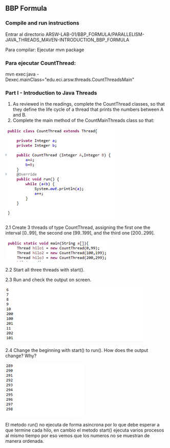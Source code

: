 ## BBP Formula

### Compile and run instructions

Entrar al directorio ARSW-LAB-01/BBP_FORMULA/PARALLELISM-JAVA_THREADS_MAVEN-INTRODUCTION_BBP_FORMULA

Para compilar: Ejecutar mvn package

### Para ejecutar CountThread: 
mvn exec:java -Dexec.mainClass="edu.eci.arsw.threads.CountThreadsMain"

### Part I - Introduction to Java Threads
1. As reviewed in the readings, complete the CountThread classes, so that they define the life cycle of a thread that prints the numbers between A and B. 
2. Complete the main method of the CountMainThreads class so that: 

![](img/Capture1.PNG)

2.1 Create 3 threads of type CountThread, assigning the first one the interval [0..99], the second one [99..199], and the third one [200..299]. 

![](img/Capture2.PNG)

2.2 Start all three threads with start(). 

2.3 Run and check the output on screen.

![](img/Capture3.PNG)

2.4 Change the beginning with start() to run(). How does the output change? Why?

![](img/Capture4.PNG)

El metodo run() no ejecuta de forma asincrona por lo que debe esperar a que termine cada hilo, en cambio el metodo start() ejecuta varios procesos al mismo tiempo por eso vemos que los numeros no se muestran de manera ordenada.
